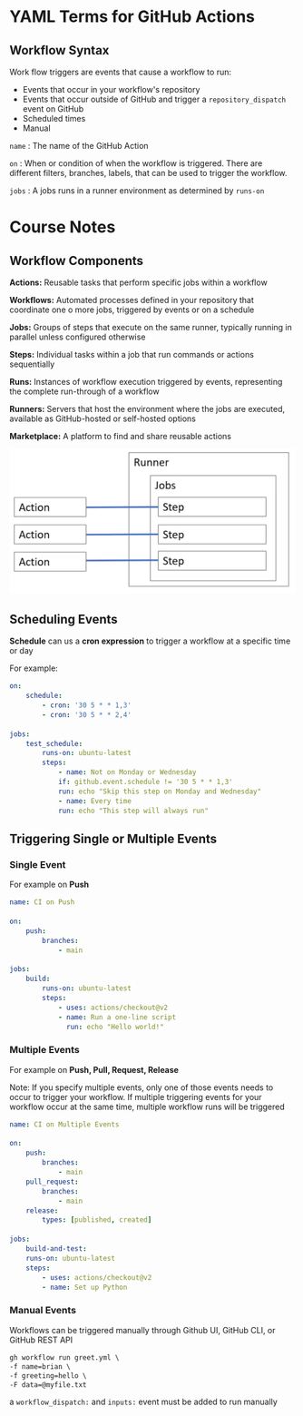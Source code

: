 # YAML Terms for GitHub Actions

## Workflow Syntax

Work flow triggers are events that cause a workflow to run:
- Events that occur in your workflow's repository
- Events that occur outside of GitHub and trigger a `repository_dispatch` event on GitHub
- Scheduled times
- Manual

`name` : The name of the GitHub Action

`on` :  When or condition of when the workflow is triggered. There are different filters, branches, labels, that can be used to trigger the workflow.

`jobs` : A jobs runs in a runner environment as determined by `runs-on`

# Course Notes

## Workflow Components

**Actions:** Reusable tasks that perform specific jobs within a workflow

**Workflows:** Automated processes defined in your repository that coordinate one o more jobs, triggered by events or on a schedule

**Jobs:** Groups of steps that execute on the same runner, typically running in parallel unless configured otherwise

**Steps:** Individual tasks within a job that run commands or actions sequentially

**Runs:** Instances of workflow execution triggered by events, representing the complete run-through of a workflow

**Runners:** Servers that host the environment where the jobs are executed, available as GitHub-hosted or self-hosted options

**Marketplace:** A platform to find and share reusable actions

![alt text](image.png)

## Scheduling Events

**Schedule** can us a **cron expression** to trigger a workflow at a specific time or day

For example:

```yml
on:
    schedule:
        - cron: '30 5 * * 1,3'
        - cron: '30 5 * * 2,4'

jobs:
    test_schedule:
        runs-on: ubuntu-latest
        steps:
            - name: Not on Monday or Wednesday
            if: github.event.schedule != '30 5 * * 1,3'
            run: echo "Skip this step on Monday and Wednesday"
            - name: Every time
            run: echo "This step will always run"
```

## Triggering Single or Multiple Events

### Single Event

For example on **Push**

```yml
name: CI on Push

on: 
    push:
        branches:
            - main

jobs:
    build:
        runs-on: ubuntu-latest
        steps:
            - uses: actions/checkout@v2
            - name: Run a one-line script
              run: echo "Hello world!"
```

### Multiple Events

For example on **Push, Pull, Request, Release**

Note: If you specify multiple events, only one of those events needs to occur to trigger your workflow. If multiple triggering events for your workflow occur at the same time, multiple workflow runs will be triggered

```yml
name: CI on Multiple Events

on:
    push:
        branches:
            - main
    pull_request:
        branches:
            - main
    release:
        types: [published, created]

jobs:
    build-and-test:
    runs-on: ubuntu-latest
    steps:
        - uses: actions/checkout@v2
        - name: Set up Python
```

### Manual Events

Workflows can be triggered manually through Github UI, GitHub CLI, or GitHub REST API

```
gh workflow run greet.yml \
-f name=brian \
-f greeting=hello \
-F data=@myfile.txt
``` 

a `workflow_dispatch:` and `inputs:` event must be added to run manually